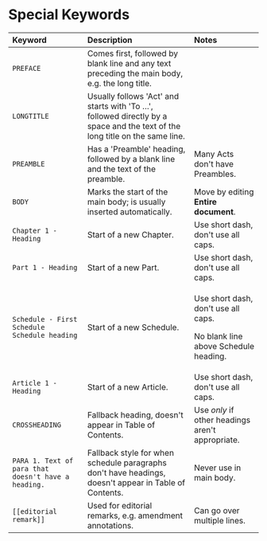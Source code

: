 # Special Keywords

<table>
  <thead>
    <tr>
      <th style="text-align:left">Keyword</th>
      <th style="text-align:left">Description</th>
      <th style="text-align:left">Notes</th>
    </tr>
  </thead>
  <tbody>
    <tr>
      <td style="text-align:left"><code>PREFACE</code>
      </td>
      <td style="text-align:left">Comes first, followed by blank line and any text preceding the main body,
        e.g. the long title.</td>
      <td style="text-align:left"></td>
    </tr>
    <tr>
      <td style="text-align:left"><code>LONGTITLE</code>
      </td>
      <td style="text-align:left">Usually follows &apos;Act&apos; and starts with &apos;To &#x2026;&apos;,
        followed directly by a space and the text of the long title on the same
        line.</td>
      <td style="text-align:left"></td>
    </tr>
    <tr>
      <td style="text-align:left"><code>PREAMBLE</code>
      </td>
      <td style="text-align:left">Has a &apos;Preamble&apos; heading, followed by a blank line and the text
        of the preamble.</td>
      <td style="text-align:left">Many Acts don&apos;t have Preambles.</td>
    </tr>
    <tr>
      <td style="text-align:left"><code>BODY</code>
      </td>
      <td style="text-align:left">Marks the start of the main body; is usually inserted automatically.</td>
      <td
      style="text-align:left">Move by editing <b>Entire document</b>.</td>
    </tr>
    <tr>
      <td style="text-align:left"><code>Chapter 1 - Heading</code>
      </td>
      <td style="text-align:left">Start of a new Chapter.</td>
      <td style="text-align:left">Use short dash, don&apos;t use all caps.</td>
    </tr>
    <tr>
      <td style="text-align:left"><code>Part 1 - Heading</code>
      </td>
      <td style="text-align:left">Start of a new Part.</td>
      <td style="text-align:left">Use short dash, don&apos;t use all caps.</td>
    </tr>
    <tr>
      <td style="text-align:left"><code>Schedule - First Schedule</code> 
        <br /><code>Schedule heading</code>
      </td>
      <td style="text-align:left">Start of a new Schedule.</td>
      <td style="text-align:left">
        <p>Use short dash, don&apos;t use all caps.</p>
        <p>No blank line above Schedule heading.</p>
      </td>
    </tr>
    <tr>
      <td style="text-align:left"><code>Article 1 - Heading</code>
      </td>
      <td style="text-align:left">Start of a new Article.</td>
      <td style="text-align:left">Use short dash, don&apos;t use all caps.</td>
    </tr>
    <tr>
      <td style="text-align:left"><code>CROSSHEADING</code>
      </td>
      <td style="text-align:left">Fallback heading, doesn&apos;t appear in Table of Contents.</td>
      <td style="text-align:left">Use <em>only</em> if other headings aren&apos;t appropriate.</td>
    </tr>
    <tr>
      <td style="text-align:left"><code>PARA 1. Text of para that doesn&apos;t have a heading.</code>
      </td>
      <td style="text-align:left">Fallback style for when schedule paragraphs don&apos;t have headings,
        doesn&apos;t appear in Table of Contents.</td>
      <td style="text-align:left">Never use in main body.</td>
    </tr>
    <tr>
      <td style="text-align:left"><code>[[editorial remark]]</code>
      </td>
      <td style="text-align:left">Used for editorial remarks, e.g. amendment annotations.</td>
      <td style="text-align:left">Can go over multiple lines.</td>
    </tr>
  </tbody>
</table>